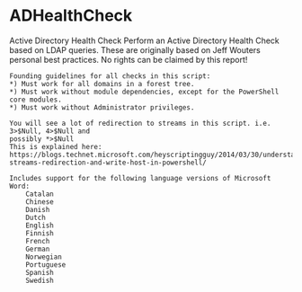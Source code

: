 # ADHealthCheck
Active Directory Health Check
	Perform an Active Directory Health Check based on LDAP queries.
	These are originally based on Jeff Wouters personal best practices.
	No rights can be claimed by this report!

	Founding guidelines for all checks in this script:
	*) Must work for all domains in a forest tree.
	*) Must work without module dependencies, except for the PowerShell core modules.
	*) Must work without Administrator privileges.
	
	You will see a lot of redirection to streams in this script. i.e. 3>$Null, 4>$Null and 
	possibly *>$Null
	This is explained here: 
	https://blogs.technet.microsoft.com/heyscriptingguy/2014/03/30/understanding-streams-redirection-and-write-host-in-powershell/
	
	Includes support for the following language versions of Microsoft Word:
		Catalan
		Chinese
		Danish
		Dutch
		English
		Finnish
		French
		German
		Norwegian
		Portuguese
		Spanish
		Swedish
